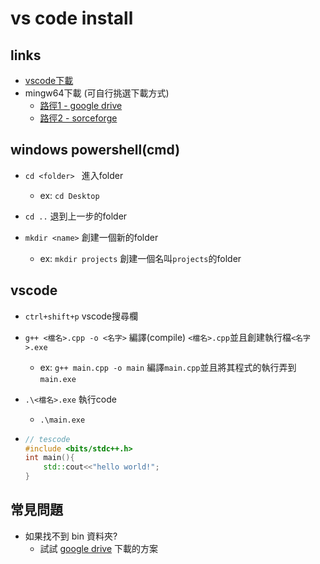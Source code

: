 # vs code install

## links

-  [vscode下載](https://code.visualstudio.com/docs/cpp/config-mingw  "Title") 
-  mingw64下載 (可自行挑選下載方式)
   - [路徑1 - google drive](https://drive.google.com/file/d/1OVHKpgJB-Uqvbm7TLBlhwjtZc6Z0HCG8/view?usp=sharing "Title")
   - [路徑2 - sorceforge](https://sourceforge.net/projects/mingw-w64/files/Toolchains%20targetting%20Win64/Personal%20Builds/mingw-builds/8.1.0/threads-win32/seh/x86_64-8.1.0-release-win32-seh-rt_v6-rev0.7z/download "Title")

## windows powershell(cmd)

- `cd <folder> ` 進入folder
  - ex: `cd Desktop`
- `cd ..` 退到上一步的folder

- `mkdir <name>` 創建一個新的folder 
  - ex: `mkdir projects` 創建一個名叫`projects`的folder 

## vscode 

- `ctrl+shift+p` vscode搜尋欄

- `g++ <檔名>.cpp -o <名字>` 編譯(compile) `<檔名>.cpp`並且創建執行檔`<名字>.exe`

  - ex: `g++ main.cpp -o main` 編譯`main.cpp`並且將其程式的執行弄到`main.exe`

- `.\<檔名>.exe` 執行code

  - `.\main.exe`


- ```c++
  // tescode
  #include <bits/stdc++.h>
  int main(){
      std::cout<<"hello world!";
  }
  ```

## 常見問題

  - 如果找不到 bin 資料夾?
    - 試試 [google drive](https://drive.google.com/file/d/1OVHKpgJB-Uqvbm7TLBlhwjtZc6Z0HCG8/view?usp=sharing "Title") 下載的方案   















